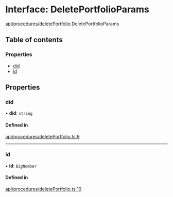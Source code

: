 # Interface: DeletePortfolioParams

[api/procedures/deletePortfolio](../wiki/api.procedures.deletePortfolio).DeletePortfolioParams

## Table of contents

### Properties

- [did](../wiki/api.procedures.deletePortfolio.DeletePortfolioParams#did)
- [id](../wiki/api.procedures.deletePortfolio.DeletePortfolioParams#id)

## Properties

### did

• **did**: `string`

#### Defined in

[api/procedures/deletePortfolio.ts:9](https://github.com/PolymathNetwork/polymesh-sdk/blob/31dfa0dc/src/api/procedures/deletePortfolio.ts#L9)

___

### id

• **id**: `BigNumber`

#### Defined in

[api/procedures/deletePortfolio.ts:10](https://github.com/PolymathNetwork/polymesh-sdk/blob/31dfa0dc/src/api/procedures/deletePortfolio.ts#L10)

